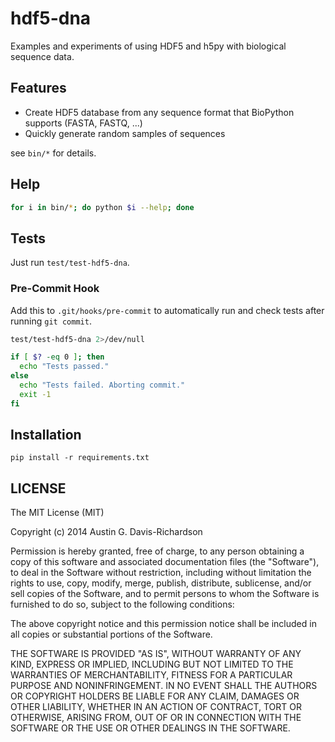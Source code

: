 # hdf5-dna

Examples and experiments of using HDF5 and h5py with biological sequence data.

## Features

- Create HDF5 database from any sequence format that BioPython supports
  (FASTA, FASTQ, ...)
- Quickly generate random samples of sequences

see `bin/*` for details.

## Help

```sh
for i in bin/*; do python $i --help; done
```

## Tests

Just run `test/test-hdf5-dna`.

### Pre-Commit Hook

Add this to `.git/hooks/pre-commit` to automatically run and check tests
after running `git commit`.

```sh
test/test-hdf5-dna 2>/dev/null

if [ $? -eq 0 ]; then
  echo "Tests passed."
else
  echo "Tests failed. Aborting commit."
  exit -1
fi
```

## Installation

`pip install -r requirements.txt`

## LICENSE

The MIT License (MIT)

Copyright (c) 2014 Austin G. Davis-Richardson

Permission is hereby granted, free of charge, to any person obtaining a
copy of this software and associated documentation files (the
"Software"), to deal in the Software without restriction, including
without limitation the rights to use, copy, modify, merge, publish,
distribute, sublicense, and/or sell copies of the Software, and to
permit persons to whom the Software is furnished to do so, subject to
the following conditions:

The above copyright notice and this permission notice shall be included
in all copies or substantial portions of the Software.

THE SOFTWARE IS PROVIDED "AS IS", WITHOUT WARRANTY OF ANY KIND, EXPRESS
OR IMPLIED, INCLUDING BUT NOT LIMITED TO THE WARRANTIES OF
MERCHANTABILITY, FITNESS FOR A PARTICULAR PURPOSE AND NONINFRINGEMENT.
IN NO EVENT SHALL THE AUTHORS OR COPYRIGHT HOLDERS BE LIABLE FOR ANY
CLAIM, DAMAGES OR OTHER LIABILITY, WHETHER IN AN ACTION OF CONTRACT,
TORT OR OTHERWISE, ARISING FROM, OUT OF OR IN CONNECTION WITH THE
SOFTWARE OR THE USE OR OTHER DEALINGS IN THE SOFTWARE.

